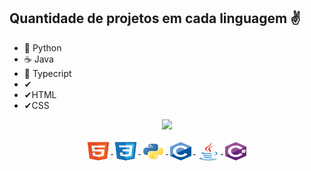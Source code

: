 
## Quantidade de projetos em cada linguagem ✌

- 🐍 Python
- ☕ Java
- 📜 Typecript
- ✔
- ✔HTML
- ✔CSS

<div align="center">
  <a href="https://github.com/UmJovemProgramador">
  <img height="180em" src="https://github-readme-stats.vercel.app/api/top-langs/?username=umjovemprogramador&layout=compact&langs_count=7&theme=dark"/>
</div>

</div>
<div style="display: inline_block" align="center"><br>
  <img align="center" alt="HG-HTML" height="30" width="40" src="https://raw.githubusercontent.com/devicons/devicon/master/icons/html5/html5-original.svg">
  <img align="center" alt="HG-CSS" height="30" width="40" src="https://raw.githubusercontent.com/devicons/devicon/master/icons/css3/css3-original.svg">
  <img align="center" alt="HG-Python" height="30" width="40" src="https://raw.githubusercontent.com/devicons/devicon/master/icons/python/python-original.svg">
  <img align="center" alt="HG-C" height="30" width="40" src="https://raw.githubusercontent.com/devicons/devicon/master/icons/c/c-original.svg">
  <img align="center" alt="HG-JAVA" height="30" width="40" src="https://raw.githubusercontent.com/devicons/devicon/master/icons/java/java-original.svg">
  <img align="center" alt="HG-C#" height="30" width="40" src="https://raw.githubusercontent.com/devicons/devicon/master/icons/csharp/csharp-original.svg">
  
</div>
